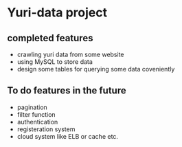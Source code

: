# Yuri-data project
## completed features
- crawling yuri data from some website
- using MySQL to store data
- design some tables for querying some data coveniently
## To do features in the future
- pagination
- filter function
- authentication
- registeration system
- cloud system like ELB or cache etc.
